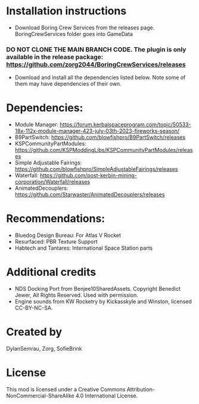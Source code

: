 # Installation instructions
- Download Boring Crew Services from the releases page. BoringCrewServices folder goes into GameData
### DO NOT CLONE THE MAIN BRANCH CODE. The plugin is only available in the release package: https://github.com/zorg2044/BoringCrewServices/releases   
- Download and install all the dependencies listed below. Note some of them may have dependencies of their own.

# Dependencies:

- Module Manager: https://forum.kerbalspaceprogram.com/topic/50533-18x-112x-module-manager-423-july-03th-2023-fireworks-season/
- B9PartSwitch: https://github.com/blowfishpro/B9PartSwitch/releases
- KSPCommunityPartModules: https://github.com/KSPModdingLibs/KSPCommunityPartModules/releases
- Simple Adjustable Fairings: https://github.com/blowfishpro/SimpleAdjustableFairings/releases
- Waterfall: https://github.com/post-kerbin-mining-corporation/Waterfall/releases
- AnimatedDecouplers: https://github.com/Starwaster/AnimatedDecouplers/releases

# Recommendations:

- Bluedog Design Bureau: For Atlas V Rocket
- Resurfaced: PBR Texture Support
- Habtech and Tantares: International Space Station parts

# Additional credits

- NDS Docking Port from Benjee10SharedAssets. Copyright Benedict Jewer, All Rights Reserved. Used with permission.
- Engine sounds from KW Rocketry by Kickasskyle and Winston, licensed CC-BY-NC-SA.

# Created by
DylanSemrau, Zorg, SofieBrink

# License
This mod is licensed under a Creative Commons Attribution-NonCommercial-ShareAlike 4.0 International License.
